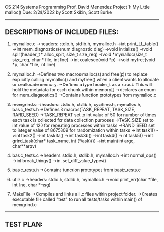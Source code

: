 CS 214 Systems Programming
Prof. David Menendez
Project 1: My Little malloc()
Due: 2/28/2022
by Scott Skibin, Scott Burke

-------------------------------
DESCRIPTIONS OF INCLUDED FILES:
-------------------------------
1) mymalloc.c
    ->headers: stdio.h, stdlib.h, mymalloc.h
    ->int print_LL_table()
    ->int mem_diagnostics(enum diagnostic diag)
    ->void initialize()
    ->void split(header_t * alloc_split, size_t size_req)
    ->void *mymalloc(size_t size_req, char * file, int line)
    ->int coalesce(void *p)
    ->void myfree(void *p, char *file, int line)

2) mymalloc.h
    ->Defines two macros(malloc(s) and free(p)) to replace explicitly calling mymalloc() and myfree() when a client wants to allocate or deallocate memory.
    ->Defines a type header_t as a struct.  This will hold the metadata for each chunk within memory[]
    ->declares an enum for mem_diagnostics()
    ->Contains function prototypes from mymalloc.c

3) memgrind.c
    ->headers: stdio.h, stdlib.h, sys/time.h, mymalloc.h, basic_tests.h
    ->Defines 3 macros(TASK_REPEAT, TASK_SIZE, RAND_SEED)
        ->TASK_REPEAT set to int value of 50 for number of times each task is collected for data collection purposes
        ->TASK_SIZE set to int value of 120 for repeating processes within tasks
        ->RAND_SEED set to integer value of 8675309 for randomization within tasks
    ->int task1()
    ->int task2()
    ->int task3a()
    ->int task3b()
    ->int task4()
    ->int task5()
    ->int grind_task(char* task_name, int (*task)())
    ->int main(int argc, char**argv)

4) basic_tests.c
    ->headers: stdio.h, stdlib.h, mymalloc.h
    ->int normal_ops()
    ->int break_things()
    ->int set_diff_value_types()

5) basic_tests.h
    ->Contains function prototypes from basic_tests.c

6) utils.c
    ->headers: stdio.h, stdlib.h, mymalloc.h
    ->void print_err(char *file, int line, char *msg)

6) MakeFile
    ->Compiles and links all .c files within project folder.
    ->Creates executable file called "test" to run all tests/tasks within main() of memgrind.c

----------
TEST PLAN:
----------
